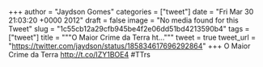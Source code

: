 
+++
author = "Jaydson Gomes"
categories = ["tweet"]
date = "Fri Mar 30 21:03:20 +0000 2012"
draft = false
image = "No media found for this Tweet"
slug = "1c55cb12a29cfb945be4f2e06dd51bd4213590b4"
tags = ["tweet"]
title = """O Maior Crime da Terra ht..."""
tweet = true
tweet_url = "https://twitter.com/jaydson/status/185834617696292864"
+++
O Maior Crime da Terra http://t.co/IZY1BOE4 #TTrs
